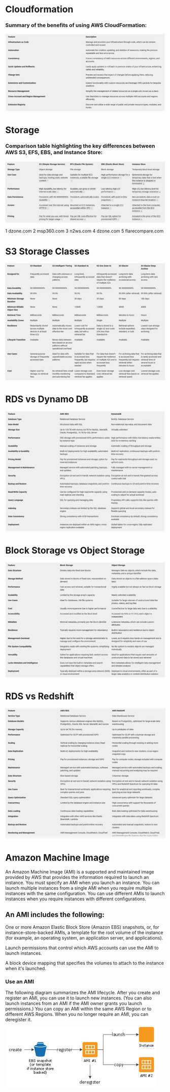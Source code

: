 # Cloudformation

### Summary of the benefits of using AWS CloudFormation:

![alt text](image-6.png)

# Storage

### Comparison table highlighting the key differences between AWS S3, EFS, EBS, and Instance Store:

![alt text](image.png)

1 dzone.com 2 msp360.com 3 n2ws.com 4 dzone.com 5 flarecompare.com

# S3 Storage Classes

![alt text](image-2.png)

# RDS vs Dynamo DB

![alt text](image-1.png)

# Block Storage vs Object Storage 

![alt text](image-3.png)

# RDS vs Redshift 

![alt text](image-4.png)

# Amazon Machine Image

An Amazon Machine Image (AMI) is a supported and maintained image provided by AWS that provides the information required to launch an instance. You must specify an AMI when you launch an instance. You can launch multiple instances from a single AMI when you require multiple instances with the same configuration. You can use different AMIs to launch instances when you require instances with different configurations.

## An AMI includes the following:

One or more Amazon Elastic Block Store (Amazon EBS) snapshots, or, for instance-store-backed AMIs, a template for the root volume of the instance (for example, an operating system, an application server, and applications).

Launch permissions that control which AWS accounts can use the AMI to launch instances.

A block device mapping that specifies the volumes to attach to the instance when it's launched.

### Use an AMI

The following diagram summarizes the AMI lifecycle. After you create and register an AMI, you can use it to launch new instances. (You can also launch instances from an AMI if the AMI owner grants you launch permissions.) You can copy an AMI within the same AWS Region or to different AWS Regions. When you no longer require an AMI, you can deregister it.

![alt text](image-5.png)
			